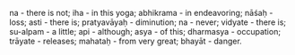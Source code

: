 na - there is not; iha - in this yoga; abhikrama - in endeavoring; nāśaḥ - loss; asti - there is; pratyavāyaḥ - diminution; na - never; vidyate - there is; su-alpam - a little; api - although; asya - of this; dharmasya - occupation; trāyate - releases; mahataḥ - from very great; bhayāt - danger.